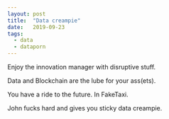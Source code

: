 ```yaml
---
layout: post
title:  "Data creampie"
date:   2019-09-23
tags:
  - data
  - dataporn
---
```


Enjoy the innovation manager with disruptive stuff.

Data and Blockchain are the lube for your ass(ets).

You have a ride to the future. In FakeTaxi.

John fucks hard and gives you sticky data creampie.
